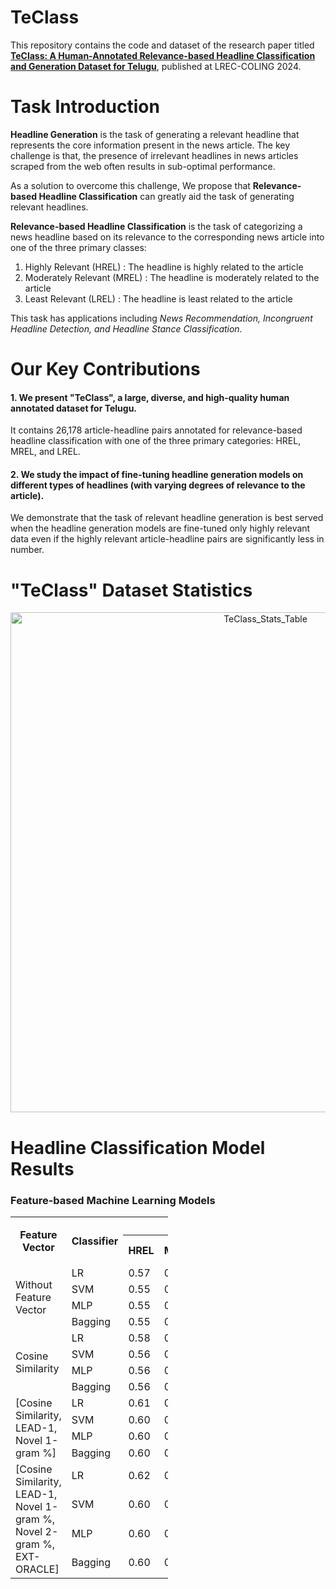 # TeClass

This repository contains the code and dataset of the research paper titled [**TeClass: A Human-Annotated Relevance-based Headline Classification and Generation Dataset for Telugu**](https://aclanthology.org/2024.lrec-main.1364/), published at LREC-COLING 2024.
# Task Introduction
**Headline Generation** is the task of generating a relevant headline that represents the core information present in the news article. The key challenge is that, the presence of irrelevant headlines in news articles scraped from the web often results in sub-optimal performance.

As a solution to overcome this challenge, We propose that **Relevance-based Headline Classification** can greatly aid the task of generating relevant headlines.

**Relevance-based Headline Classification​** is the task of categorizing a news headline based on its relevance to the corresponding news article​ into one of the three primary classes:
  1. Highly Relevant (HREL) : The headline is highly related to the article
  2. Moderately Relevant​ (MREL) :  The headline is moderately related to the article
  3. Least Relevant (LREL) : The headline is least related to the article
    
This task has applications including _News Recommendation, Incongruent Headline Detection​​, and Headline Stance Classification​._


# Our Key Contributions

#### 1. We present "TeClass", a large, diverse, and high-quality human annotated dataset for Telugu​. 
It contains 26,178 article-headline pairs annotated for relevance-based headline classification with one of the three primary categories: ​HREL, MREL, and LREL.

#### 2. We study the impact of fine-tuning headline generation models on different types of headlines (with varying degrees of relevance to the article).
We demonstrate that the task of relevant headline generation is best served when the headline generation models are fine-tuned only highly relevant data even if the highly relevant article-headline pairs are significantly less in number.​
​
# "TeClass" Dataset Statistics
[comment]: # (<p align="center"> <img src="https://github.com/gopichandkanumolu/TeClass/assets/54239600/993b42c5-aa32-4cdc-b204-9fff95d7b8ec" width="400" alt="stance_category_bar_plot"> </p>)

<p align="center">
  <img src="https://github.com/gopichandkanumolu/TeClass/assets/54239600/4d831f89-1e80-4261-a6df-430158156af4" width="800" alt="TeClass_Stats_Table">
</p>


# Headline Classification Model Results
### Feature-based Machine Learning Models
<table style="width: 50%; height: 50%;">
  <tr><th rowspan="2">Feature Vector</th><th rowspan="2">Classifier</th><th colspan="5">F1-Score</th></tr>
  <tr><th>HREL</th><th>MREL</th><th>LREL</th><th>Overall <br> (Weighted)</th><th>Overall <br> (Macro)</th></tr>
  <tr><td rowspan="4">Without Feature Vector</td><td>LR</td><td>0.57</td><td>0.50</td><td>0.59</td><td>0.55</td><td>0.55</td></tr>
  <tr><td>SVM</td><td>0.55</td><td>0.49</td><td>0.57</td><td>0.53</td><td>0.54</td></tr>
  <tr><td>MLP</td><td>0.55</td><td>0.49</td><td>0.58</td><td>0.54</td><td>0.54</td></tr>
  <tr><td>Bagging</td><td>0.55</td><td>0.47</td><td>0.57</td><td>0.52</td><td>0.53</td></tr>
  <tr><td rowspan="4">Cosine Similarity</td><td>LR</td><td>0.58</td><td>0.50</td><td>0.59</td><td>0.55</td><td>0.56</td></tr>
  <tr><td>SVM</td><td>0.56</td><td>0.49</td><td>0.58</td><td>0.54</td><td>0.54</td></tr>
  <tr><td>MLP</td><td>0.56</td><td>0.49</td><td>0.56</td><td>0.53</td><td>0.54</td></tr>
  <tr><td>Bagging</td><td>0.56</td><td>0.47</td><td>0.58</td><td>0.53</td><td>0.54</td></tr>
  <tr><td rowspan="4">[Cosine Similarity, LEAD-1, Novel 1-gram %]</td><td>LR</td><td>0.61</td><td>0.53</td><td>0.59</td><td><b>0.58</b></td><td><b>0.58</b></td></tr>
  <tr><td>SVM</td><td>0.60</td><td>0.52</td><td>0.58</td><td>0.57</td><td>0.57</td></tr>
  <tr><td>MLP</td><td>0.60</td><td>0.54</td><td>0.55</td><td>0.56</td><td>0.56</td></tr>
  <tr><td>Bagging</td><td>0.60</td><td>0.51</td><td>0.59</td><td>0.56</td><td>0.57</td></tr>
  <tr><td rowspan="4">[Cosine Similarity, LEAD-1, Novel 1-gram %, Novel 2-gram %, EXT-ORACLE]</td><td>LR</td><td>0.62</td><td>0.53</td><td>0.59</td><td><b>0.58</b></td><td><b>0.58</b></td></tr>
  <tr><td>SVM</td><td>0.60</td><td>0.52</td><td>0.58</td><td>0.57</td><td>0.57</td></tr>
  <tr><td>MLP</td><td>0.60</td><td>0.50</td><td>0.61</td><td>0.56</td><td>0.57</td></tr>
  <tr><td>Bagging</td><td>0.60</td><td>0.51</td><td>0.58</td><td>0.56</td><td>0.56</td></tr>
</table>


### Fine-tuning Pre-trained BERT-based Models

#### Three Class Classification
<table>
  <tr><th rowspan="2">Pre-trained Model</th><th colspan="5">F1 Score</th></tr>
  <tr><th>HREL</th><th>MREL</th><th>LREL</th><th>Overall <br> (Weighted)</th><th>Overall <br> (Macro)</th></tr>
  <tr><td>IndicBERT</td><td>0.66</td><td>0.55</td><td>0.67</td><td>0.62</td><td>0.63</td></tr>
  <tr><td>mBERT</td><td>0.66</td><td>0.5</td><td>0.62</td><td>0.59</td><td>0.59</td></tr>
  <tr><td>mDeBERTa</td><td>0.65</td><td>0.59</td><td>0.67</td><td><b>0.63</b></td><td><b>0.64</b></td></tr>
  <tr><td>MuRIL</td><td>0.66</td><td>0.55</td><td>0.62</td><td>0.61</td><td>0.61</td></tr>
  <tr><td>XLMRoBERTa</td><td>0.67</td><td>0.53</td><td>0.65</td><td>0.61</td><td>0.62</td></tr>
</table>

#### Two Class Classfication
<table>
  <tr><th rowspan="2">Pre-trained model</th><th colspan="4">F1-Score</th></tr>
  <tr><th>Relevant<br>(FME+STC+FSE)</th><th>Less Relevant<br>(WKC+MLC+SEN+CBT)</th><th>Overall<br>(Weighted)</th><th>Overall<br>(Macro)</th></tr>
  <tr><td>IndicBERT</td><td>0.86</td><td>0.66</td><td>0.79</td><td>0.76</td></tr>
  <tr><td>mBERT</td><td>0.86</td><td>0.63</td><td>0.78</td><td>0.74</td></tr>
  <tr><td>mDeBERTa</td><td>0.85</td><td>0.69</td><td><b>0.80</b></td><td><b>0.77</b></td></tr>
  <tr><td>MuRIL</td><td>0.73</td><td>0.63</td><td>0.70</td><td>0.68</td></tr>
  <tr><td>XLMRoBERTa</td><td>0.86</td><td>0.68</td><td><b>0.80</b></td><td><b>0.77</b></td></tr>
</table>


# Relevance-based Headline Generation Model Results

<p align="center">
  <img src="https://github.com/gopichandkanumolu/TeClass/assets/54239600/bd30adf1-a248-445f-a1fa-c9470f459da2" width="900" alt="Relevance-based-HG">
</p>


<table>
  <tr>
    <th rowspan="2">Fine-tuned on</th>
    <th colspan="6">Tested on</th>
  </tr>
  <tr>
    <th>FME</th><th>STC</th><th>FSE</th><th>WKC</th><th>SEN</th><th>CBT</th>
  </tr>
  <tr>
    <td>Zero-shot inference <br> (Mukhyansh)</td><td>0.39</td><td>0.23</td><td>0.25</td><td>0.17</td><td>0.21</td><td>0.15</td>
  </tr>
  <tr>
    <td>FME</td><td>0.45</td><td>0.28</td><td>0.31</td><td>0.21</td><td>0.25</td><td>0.17</td>
  </tr>
  <tr>
    <td>STC</td><td>0.43</td><td>0.27</td><td>0.3</td><td>0.22</td><td>0.23</td><td>0.18</td>
  </tr>
  <tr>
    <td>FSE</td><td>0.41</td><td>0.26</td><td>0.29</td><td>0.22</td><td>0.23</td><td>0.18</td>
  </tr>
  <tr>
    <td>WKC</td><td>0.38</td><td>0.23</td><td>0.28</td><td>0.2</td><td>0.21</td><td>0.15</td>
  </tr>
  <tr>
    <td>SEN</td><td>0.41</td><td>0.26</td><td>0.29</td><td>0.2</td><td>0.23</td><td>0.18</td>
  </tr>
  <tr>
    <td>CBT</td><td>0.39</td><td>0.24</td><td>0.27</td><td>0.21</td><td>0.22</td><td>0.16</td>
  </tr>
  <tr>
    <td>Total (6-class)</td><td>0.43</td><td>0.27</td><td>0.3</td><td>0.22</td><td>0.25</td><td>0.18</td>
  </tr>
  <tr>
    <td>3-class (FME, FSE, STC)</td><td>0.44</td><td>0.28</td><td>0.3</td><td>0.2</td><td>0.25</td><td>0.2</td>
  </tr>
  <tr>
    <td>3-class (WKC, SEN, CBT)</td><td>0.4</td><td>0.25</td><td>0.29</td><td>0.19</td><td>0.23</td><td>0.18</td>
  </tr>
  <caption><b>ROUGE-L scores of class-based fine-tuning of Headline Generation models.</b></caption>
</table>

<p align="center">
  <img src="https://github.com/gopichandkanumolu/TeClass/assets/54239600/5ede3f1b-ea4c-4367-8362-2882dd6663f2" width="900" alt="Relevance-based-HG-observations">
</p>



Please note: Code & Dataset will be made available very soon.

